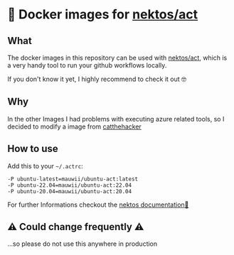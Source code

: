 # 🐳 Docker images for [nektos/act](https://github.com/nektos/act)

## What

The docker images in this repository can be used with [nektos/act](https://github.com/nektos/act),
which is a very handy tool to run your github workflows locally.

If you don't know it yet, I highly recommend to check it out 🤓

## Why

In the other Images I had problems with executing azure related tools, so I decided to modify a image
from [catthehacker](https://github.com/catthehacker/docker_images)

## How to use

Add this to your `~/.actrc`:

```shell
-P ubuntu-latest=mauwii/ubuntu-act:latest
-P ubuntu-22.04=mauwii/ubuntu-act:22.04
-P ubuntu-20.04=mauwii/ubuntu-act:20.04
```

For further Informations checkout the [nektos documentation📖](https://nektosact.com/beginner/index.html)

## ⚠️ Could change frequently ⚠️

...so please do not use this anywhere in production
